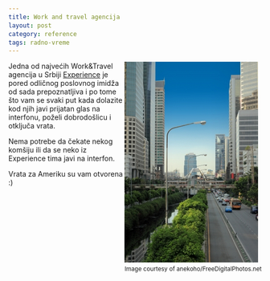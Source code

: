 ```yaml
---
title: Work and travel agencija
layout: post
category: reference
tags: radno-vreme 
---
```


<div style="float:right">
<img src="/assets/images/news/city_naypong.jpg" />
<br>
<small>
Image courtesy of anekoho/FreeDigitalPhotos.net
</small>
</div>


Jedna od najvećih Work&Travel agencija u Srbiji [Experience](http://www.experience.edu.rs/) je pored odličnog poslovnog imidža od sada prepoznatljiva i po tome što vam se svaki put kada dolazite kod njih javi prijatan glas na interfonu, poželi dobrodošlicu i otključa vrata.

Nema potrebe da čekate nekog komšiju ili da se neko iz Experience tima javi na interfon. 

Vrata za Ameriku su vam otvorena :)
